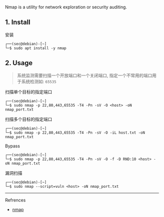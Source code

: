 Nmap is a utility for network exploration or security auditing.

## 1. Install

安装

```
┌──(sec@debian)-[~]
└─$ sudo apt install -y nmap
```

## 2. Usage

> 系统监测需要扫描一个开放端口和一个关闭端口, 指定一个不常用的端口用于系统检测如: `65535` 

扫描单个目标的指定端口

```
┌──(sec@debian)-[~]
└─$ sudo nmap -p 22,80,443,65535 -T4 -Pn -sV -O <host> -oN nmap_port.txt
```

扫描多个目标的指定端口

```
┌──(sec@debian)-[~]
└─$ sudo nmap -p 22,80,443,65535 -T4 -Pn -sV -O -iL host.txt -oN nmap_port.txt
```

Bypass

```
┌──(sec@debian)-[~]
└─$ sudo nmap -p 22,80,443,65535 -T4 -Pn -sV -O -f -D RND:10 <host> -oN nmap_port.txt
```

漏洞扫描

```
┌──(sec@debian)-[~]
└─$ sudo nmap --script=vuln <host> -oN nmap_port.txt
```

---

Refrences

- [nmap](https://www.kali.org/tools/nmap/)
